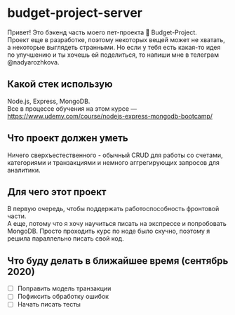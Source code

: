 # budget-project-server
Привет! Это бэкенд часть моего пет-проекта :dog: Budget-Project.     
Проект еще в разработке, поэтому некоторых вещей может не хватать, а некоторые выглядеть странными. Но если у тебя есть какая-то идея по улучшению и ты хочешь ей поделиться, то напиши мне в телеграм @nadyarozhkova.    

## Какой стек использую
Node.js, Express, MongoDB.   
Все в процессе обучения на этом курсе — https://www.udemy.com/course/nodejs-express-mongodb-bootcamp/

## Что проект должен уметь
Ничего сверхъестественного - обычный CRUD для работы со счетами, категориями и транзакциями и немного аггрегирующих запросов для аналитики.

## Для чего этот проект
В первую очередь, чтобы поддержать работоспособность фронтовой части.     
А еще, потому что я хочу научиться писать на экспрессе и попробовать MongoDB.
Просто проходить курс по ноде было скучно, поэтому я решила параллельно писать свой код.

## Что буду делать в ближайшее время (сентябрь 2020)
- [ ] Поправить модель транзакции
- [ ] Пофиксить обработку ошибок
- [ ] Начать писать тесты
